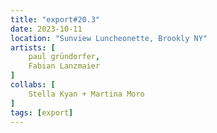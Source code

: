 ```yaml
---
title: "export#20.3"
date: 2023-10-11
location: "Sunview Luncheonette, Brookly NY"
artists: [
	paul gründorfer,
    Fabian Lanzmaier
]
collabs: [
	Stella Kyan + Martina Moro
]
tags: [export]
---
```

